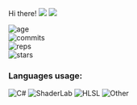  Hi there!
<img src="https://visitor-badge.glitch.me/badge?page_id=REgorion.visitor-badge&color=5194f0" /> <img src="https://img.shields.io/github/followers/REgorion?style=social" />

![age](https://img.shields.io/static/v1?style=for-the-badge&label=Account%20age%3A&color=555&labelColor=%23ffd33d&message=6%20years)<br/>
![commits](https://img.shields.io/static/v1?style=for-the-badge&label=Сommits%3A&color=555&labelColor=%230366d6&message=491)<br/>
![reps](https://img.shields.io/static/v1?style=for-the-badge&label=Repos%3A&color=555&labelColor=%236a737d&message=19)<br/>
![stars](https://img.shields.io/static/v1?style=for-the-badge&label=Stars%3A&color=555&labelColor=%23fff5b1&message=1%20recived)<br/>


### Languages usage:
![C#](https://img.shields.io/static/v1?style=flat&label=C%23&color=555&labelColor=%23178600&message=81.9%25)
![ShaderLab](https://img.shields.io/static/v1?style=flat&label=ShaderLab&color=555&labelColor=%23222c37&message=8.5%25)
![HLSL](https://img.shields.io/static/v1?style=flat&label=HLSL&color=555&labelColor=%23aace60&message=2.1%25)
![Other](https://img.shields.io/static/v1?style=flat&label=Other&color=555&labelColor=%23ededed&message=7.3%25)
